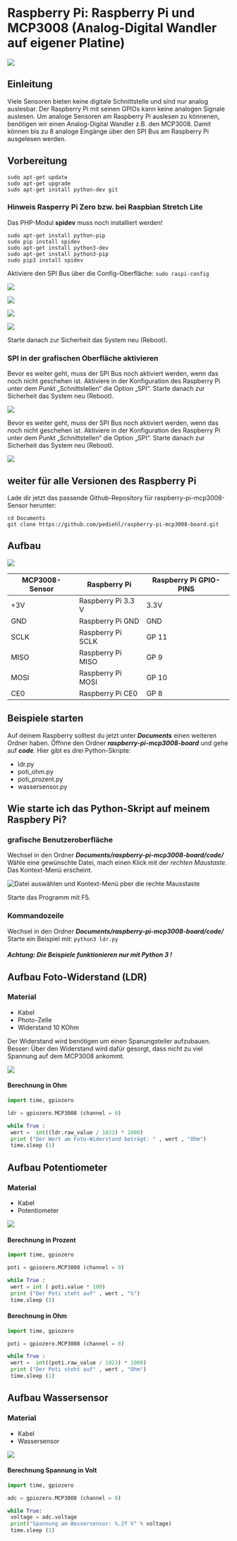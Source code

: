 # Raspberry Pi: Raspberry Pi und MCP3008 (Analog-Digital Wandler auf eigener Platine)

![](images/20170114_192104.jpg)

## Einleitung
Viele Sensoren bieten keine digitale Schnittstelle und sind nur analog auslesbar.
Der Raspberry Pi mit seinen GPIOs kann keine analogen Signale auslesen. Um analoge Sensoren am Raspberry Pi auslesen zu könnenen, benötigen wir einen Analog-Digital Wandler z.B. den MCP3008. Damit können bis zu 8 analoge Eingänge über den SPI Bus am Raspberry Pi ausgelesen werden.

## Vorbereitung
```
sudo apt-get update
sudo apt-get upgrade
sudo apt-get install python-dev git
```

### Hinweis Rasperry Pi Zero bzw. bei Raspbian Stretch Lite
Das PHP-Modul **spidev** muss noch installiert werden!

```
sudo apt-get install python-pip
sudo pip install spidev
sudo apt-get install python3-dev
sudo apt-get install python3-pip
sudo pip3 install spidev
```

Aktiviere den SPI Bus über die Config-Oberfläche: `sudo raspi-config`

![](images/raspi-config1.png)

![](images/raspi-config2.png)

![](images/raspi-config3.png)

![](images/raspi-config4.png)

Starte danach zur Sicherheit das System neu (Reboot).

### SPI in der grafischen Oberfläche aktivieren
Bevor es weiter geht, muss der SPI Bus noch aktiviert werden, wenn das noch nicht geschehen ist. Aktiviere in der Konfiguration des Raspberry Pi unter dem Punkt „Schnittstellen“ die Option „SPI“. Starte danach zur Sicherheit das System neu (Reboot).

![](images/spi_raspberry-pi.png)

Bevor es weiter geht, muss der SPI Bus noch aktiviert werden, wenn das noch nicht geschehen ist. Aktiviere in der Konfiguration des Raspberry Pi unter dem Punkt „Schnittstellen“ die Option „SPI“. Starte danach zur Sicherheit das System neu (Reboot).

![](images/spi_raspberry-pi.png)

## weiter für alle Versionen des Raspberry Pi

Lade dir jetzt das passende Github-Repository für raspberry-pi-mcp3008-Sensor herunter:

```
cd Documents
git clone https://github.com/pediehl/raspberry-pi-mcp3008-board.git
```


## Aufbau

![](images/pidi_sensor_verbinden_mit_Raspberrypi.jpg)

MCP3008-Sensor | Raspberry Pi       | Raspberry Pi GPIO-PINS
---------------|--------------------|-----------------------
\+3V             | Raspberry Pi 3.3 V | 3.3V
GND            | Raspberry Pi GND   | GND
SCLK           | Raspberry Pi SCLK  | GP 11
MISO           | Raspberry Pi MISO  | GP 9
MOSI           | Raspberry Pi MOSI  | GP 10
CE0            | Raspberry Pi CE0   | GP 8


## Beispiele starten

Auf deinem Raspberry solltest du jetzt unter _**Documents**_ einen weiteren Ordner  haben. Öffnne den Ordner _**raspberry-pi-mcp3008-board**_ und gehe auf _**code**_. Hier gibt es drei Python-Skripte:

+ ldr.py
+ poti_ohm.py
+ poti_prozent.py
+ wassersensor.py


## Wie starte ich das Python-Skript auf meinem Raspbery Pi?
### grafische Benutzeroberfläche
Wechsel in den Ordner _**Documents/raspberry-pi-mcp3008-board/code/**_
Wähle eine gewünschte Datei, mach einen Klick mit der _rechten Maustaste_. Das Kontext-Menü erscheint.

![Datei auswählen und Kontext-Menü pber die rechte Mausstaste](images/dateibereich_python3_auswaehlen.png)

Starte das Programm mit F5.

### Kommandozeile
Wechsel in den Ordner _**Documents/raspberry-pi-mcp3008-board/code/**_
Starte ein Beispiel mit: `python3 ldr.py`

#### **_Achtung: Die Beispiele funktionieren nur mit Python 3 !_**

## Aufbau Foto-Widerstand (LDR)
### Material
* Kabel
* Photo-Zelle
* Widerstand 10 KOhm

Der Widerstand wird benötigen um einen Spanungsteiler aufzubauen. Besser: Über den Widerstand wird dafür gesorgt, dass nicht zu viel Spannung auf dem MCP3008 ankommt.

![](images/pidi_sensor_steckplatine_helligkeitssensor_Steckplatine.jpg)

#### Berechnung in Ohm

```python
import time, gpiozero

ldr = gpiozero.MCP3008 (channel = 0)

while True :
 wert =  int((ldr.raw_value / 1023) * 1000)
 print ("Der Wert am Foto-Widerstand beträgt: " , wert , "Ohm")
 time.sleep (1)
```

## Aufbau Potentiometer
### Material
* Kabel
* Potentiometer

![](images/pidi_sensor_steckplatine_potentiometer_Steckplatine.jpg)

#### Berechnung in Prozent
```python
import time, gpiozero

poti = gpiozero.MCP3008 (channel = 0)

while True :
 wert = int ( poti.value * 100)
 print ("Der Poti steht auf" , wert , "%")
 time.sleep (1)
```

#### Berechnung in Ohm
```python
import time, gpiozero

poti = gpiozero.MCP3008 (channel = 0)

while True :
 wert =  int((poti.raw_value / 1023) * 1000)
 print ("Der Poti steht auf" , wert , "Ohm")
 time.sleep (1)

```

## Aufbau Wassersensor
### Material
* Kabel
* Wassersensor

![](images/pidi_sensor_steckplatine_wassersensor_Steckplatine.jpg)

#### Berechnung Spannung in Volt
```python
import time, gpiozero

adc = gpiozero.MCP3008 (channel = 0)

while True:
 voltage = adc.voltage
 print("Spannung am Wassersensor: %.2f V" % voltage)
 time.sleep (1)
```
